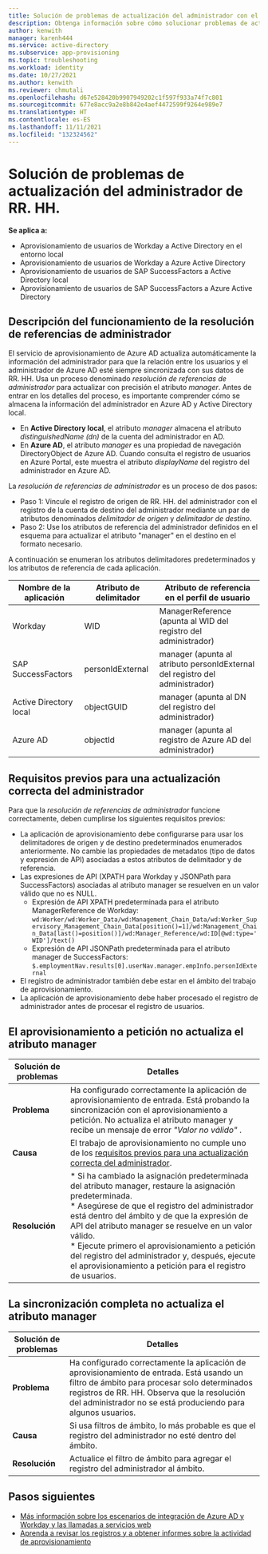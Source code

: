 ```yaml
---
title: Solución de problemas de actualización del administrador con el aprovisionamiento de RR. HH.
description: Obtenga información sobre cómo solucionar problemas de actualización del administrador con el aprovisionamiento de recursos humanos.
author: kenwith
manager: karenh444
ms.service: active-directory
ms.subservice: app-provisioning
ms.topic: troubleshooting
ms.workload: identity
ms.date: 10/27/2021
ms.author: kenwith
ms.reviewer: chmutali
ms.openlocfilehash: d67e528420b9907949202c1f597f933a74f7c801
ms.sourcegitcommit: 677e8acc9a2e8b842e4aef4472599f9264e989e7
ms.translationtype: HT
ms.contentlocale: es-ES
ms.lasthandoff: 11/11/2021
ms.locfileid: "132324562"
---
```

# <a name="troubleshoot-hr-manager-update-issues"></a>Solución de problemas de actualización del administrador de RR. HH.

**Se aplica a:**
* Aprovisionamiento de usuarios de Workday a Active Directory en el entorno local
* Aprovisionamiento de usuarios de Workday a Azure Active Directory
* Aprovisionamiento de usuarios de SAP SuccessFactors a Active Directory local
* Aprovisionamiento de usuarios de SAP SuccessFactors a Azure Active Directory

## <a name="understanding-how-manager-reference-resolution-works"></a>Descripción del funcionamiento de la resolución de referencias de administrador
El servicio de aprovisionamiento de Azure AD actualiza automáticamente la información del administrador para que la relación entre los usuarios y el administrador de Azure AD esté siempre sincronizada con sus datos de RR. HH. Usa un proceso denominado *resolución de referencias de administrador* para actualizar con precisión el atributo *manager*. Antes de entrar en los detalles del proceso, es importante comprender cómo se almacena la información del administrador en Azure AD y Active Directory local. 

* En **Active Directory local**, el atributo *manager* almacena el atributo *distinguishedName (dn)* de la cuenta del administrador en AD. 
* En **Azure AD**, el atributo *manager* es una propiedad de navegación DirectoryObject de Azure AD. Cuando consulta el registro de usuarios en Azure Portal, este muestra el atributo *displayName* del registro del administrador en Azure AD. 

La *resolución de referencias de administrador* es un proceso de dos pasos: 
* Paso 1: Vincule el registro de origen de RR. HH. del administrador con el registro de la cuenta de destino del administrador mediante un par de atributos denominados *delimitador de origen* y *delimitador de destino*. 
* Paso 2: Use los atributos de referencia del administrador definidos en el esquema para actualizar el atributo "manager" en el destino en el formato necesario. 

A continuación se enumeran los atributos delimitadores predeterminados y los atributos de referencia de cada aplicación. 

| Nombre de la aplicación | Atributo de delimitador | Atributo de referencia en el perfil de usuario | 
|--|--|--| 
| Workday | WID | ManagerReference (apunta al WID del registro del administrador) |
| SAP SuccessFactors | personIdExternal | manager (apunta al atributo personIdExternal del registro del administrador) |
| Active Directory local | objectGUID | manager (apunta al DN del registro del administrador) |
| Azure AD | objectId | manager (apunta al registro de Azure AD del administrador) |

## <a name="prerequisites-for-successful-manager-update"></a>Requisitos previos para una actualización correcta del administrador
Para que la *resolución de referencias de administrador* funcione correctamente, deben cumplirse los siguientes requisitos previos: 
* La aplicación de aprovisionamiento debe configurarse para usar los delimitadores de origen y de destino predeterminados enumerados anteriormente. No cambie las propiedades de metadatos (tipo de datos y expresión de API) asociadas a estos atributos de delimitador y de referencia. 
* Las expresiones de API (XPATH para Workday y JSONPath para SuccessFactors) asociadas al atributo manager se resuelven en un valor válido que no es NULL. 
   * Expresión de API XPATH predeterminada para el atributo ManagerReference de Workday: `wd:Worker/wd:Worker_Data/wd:Management_Chain_Data/wd:Worker_Supervisory_Management_Chain_Data[position()=1]/wd:Management_Chain_Data[last()=position()]/wd:Manager_Reference/wd:ID[@wd:type='WID']/text()`
   * Expresión de API JSONPath predeterminada para el atributo manager de SuccessFactors: `$.employmentNav.results[0].userNav.manager.empInfo.personIdExternal`
* El registro de administrador también debe estar en el ámbito del trabajo de aprovisionamiento. 
* La aplicación de aprovisionamiento debe haber procesado el registro de administrador antes de procesar el registro de usuarios. 

## <a name="provision-on-demand-does-not-update-manager-attribute"></a>El aprovisionamiento a petición no actualiza el atributo manager
| Solución de problemas | Detalles |
|--|--|
| **Problema** | Ha configurado correctamente la aplicación de aprovisionamiento de entrada. Está probando la sincronización con el aprovisionamiento a petición. No actualiza el atributo manager y recibe un mensaje de error *"Valor no válido"* .  |
| **Causa** | El trabajo de aprovisionamiento no cumple uno de los [requisitos previos para una actualización correcta del administrador](#prerequisites-for-successful-manager-update).  |
| **Resolución** | * Si ha cambiado la asignación predeterminada del atributo manager, restaure la asignación predeterminada. <br> * Asegúrese de que el registro del administrador está dentro del ámbito y de que la expresión de API del atributo manager se resuelve en un valor válido. <br> * Ejecute primero el aprovisionamiento a petición del registro del administrador y, después, ejecute el aprovisionamiento a petición para el registro de usuarios.  |

## <a name="full-sync-does-not-update-manager-attribute"></a>La sincronización completa no actualiza el atributo manager
| Solución de problemas | Detalles |
|--|--|
| **Problema** | Ha configurado correctamente la aplicación de aprovisionamiento de entrada. Está usando un filtro de ámbito para procesar solo determinados registros de RR. HH. Observa que la resolución del administrador no se está produciendo para algunos usuarios.  |
| **Causa** | Si usa filtros de ámbito, lo más probable es que el registro del administrador no esté dentro del ámbito.  |
| **Resolución** | Actualice el filtro de ámbito para agregar el registro del administrador al ámbito.  |

## <a name="next-steps"></a>Pasos siguientes

* [Más información sobre los escenarios de integración de Azure AD y Workday y las llamadas a servicios web](workday-integration-reference.md)
* [Aprenda a revisar los registros y a obtener informes sobre la actividad de aprovisionamiento](check-status-user-account-provisioning.md)
